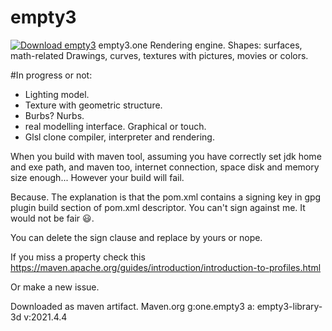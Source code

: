 # empty3
[![Download empty3](https://a.fsdn.com/con/app/sf-download-button)](https://sourceforge.net/projects/empty3/files/latest/download)
empty3.one
Rendering engine. Shapes: surfaces, math-related
Drawings, curves, textures with pictures, movies
or colors.

#In progress or not:
- Lighting model. 
- Texture with geometric structure.
- Burbs? Nurbs.
- real modelling interface. Graphical or
  touch.
- Glsl clone compiler, interpreter and 
  rendering.

When you build with maven tool, assuming you have
correctly set jdk home and exe path, and maven
too, internet connection, space disk and memory
size enough... However your build will fail.

Because.
The explanation is that the pom.xml contains
a signing key in gpg plugin build section
of pom.xml descriptor. You can't sign against
me. It would not be fair 😃.

You can delete the sign clause and replace by yours
or nope.

If you miss a property check this
https://maven.apache.org/guides/introduction/introduction-to-profiles.html

Or make a new issue.

Downloaded as maven artifact.
Maven.org
g:one.empty3
a: empty3-library-3d
v:2021.4.4
